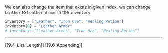 We can also change the item that exists in given index.
we can change `Leather` to `Leather Armor` in the `inventory`

``` python
inventory = ["Leather", "Iron Ore", "Healing Potion"]
inventory[0] = "Leather Armor" 
# inventory: ["Leather Armor", "Iron Ore", "Healing Potion"]
```

---
[[9.4_List_Length]]
[[9.6_Appending]]